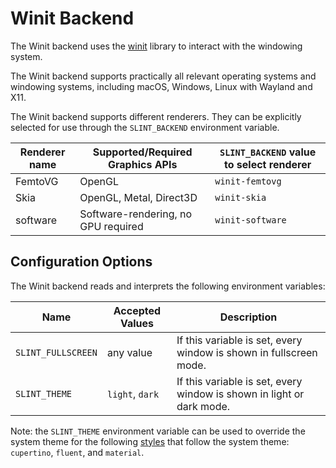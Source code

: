 <!-- Copyright © SixtyFPS GmbH <info@slint.dev> ; SPDX-License-Identifier: MIT -->
# Winit Backend

The Winit backend uses the [winit](https://docs.rs/winit/latest/winit/) library to interact with the
windowing system.

The Winit backend supports practically all relevant operating systems and windowing systems, including
macOS, Windows, Linux with Wayland and X11.

The Winit backend supports different renderers. They can be explicitly selected for use through the
`SLINT_BACKEND` environment variable.

| Renderer name | Supported/Required Graphics APIs    | `SLINT_BACKEND` value to select renderer |
|---------------|-------------------------------------|------------------------------------------|
| FemtoVG       | OpenGL                              | `winit-femtovg`                          |
| Skia          | OpenGL, Metal, Direct3D             | `winit-skia`                             |
| software      | Software-rendering, no GPU required | `winit-software`                         |


## Configuration Options

The Winit backend reads and interprets the following environment variables:

| Name               | Accepted Values | Description                                                           |
|--------------------|-----------------|-----------------------------------------------------------------------|
| `SLINT_FULLSCREEN` | any value       | If this variable is set, every window is shown in fullscreen mode.    |
| `SLINT_THEME`      | `light`, `dark` | If this variable is set, every window is shown in light or dark mode. |

Note: the `SLINT_THEME` environment variable can be used to override the system theme for the following [styles](style.md#selecting-a-widget-style) that follow the system theme: `cupertino`, `fluent`, and `material`.
